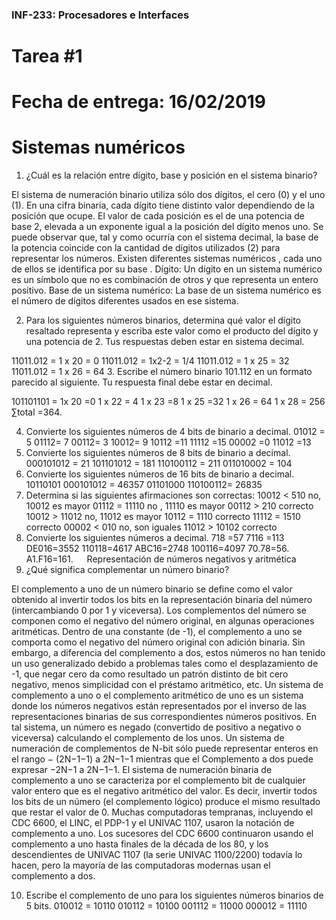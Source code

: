 
### INF-233: Procesadores e Interfaces
# Tarea #1
# Fecha de entrega: 16/02/2019
# Sistemas numéricos
1.	¿Cuál es la relación entre dígito, base y posición en el sistema binario? 

El sistema de numeración binario utiliza sólo dos dígitos, el cero (0) y el uno (1).
En una cifra binaria, cada dígito tiene distinto valor dependiendo de la posición que ocupe. El valor de cada posición es el de una potencia de base 2, elevada a un exponente igual a la posición del dígito menos uno. Se puede observar que, tal y como ocurría con el sistema decimal, la base de la potencia coincide con la cantidad de dígitos utilizados (2) para representar los números.
Existen diferentes sistemas numéricos , cada uno de ellos se identifica por su base .
Dígito: Un dígito en un sistema numérico es un símbolo que no es combinación de otros y que representa un entero positivo.
Base de un sistema numérico: La base de un sistema numérico es el número de dígitos diferentes usados en ese sistema.


2.	Para los siguientes números binarios, determina qué valor el dígito resaltado representa y escriba este valor como el producto del dígito y una potencia de 2. Tus respuestas deben estar en sistema decimal.

11011.012                     = 1 x 20 = 0
11011.012                      = 1x2-2 = 1/4
11011.012                      = 1 x 25 = 32
11011.012                      = 1 x 26 = 64
3.	Escribe el número binario 101.112 en un formato parecido al siguiente. Tu respuesta final debe estar en decimal.

101101101 = 1x 20 =0
                       1 x 22 = 4
                       1 x 23  =8
                        1 x 25 =32
                        1 x 26  = 64
                        1 x 28  = 256   ∑total =364.

4.	Convierte los siguientes números de 4 bits de binario a decimal.
01012 = 5
01112= 7
00112= 3
10012= 9
10112 =11
11112 =15
00002 =0
11012 =13
5.	Convierte los siguientes números de 8 bits de binario a decimal.
000101012 = 21
101101012 = 181
110100112 = 211
011010002 = 104
6.	Convierte los siguientes números de 16 bits de binario a decimal.
10110101 000101012 = 46357
01101000 110100112= 26835
7.	Determina si las siguientes afirmaciones son correctas:
10012  <  510   no,  10012 es mayor 
01112  =  11110   no ,  11110 es mayor
00112  >  210   correcto
10012  >  11012  no, 11012  es mayor
10112  =  1110    correcto
11112  =  1510   correcto
00002  <  010    no, son iguales
11012  >  10102   correcto
8.	Convierte los siguientes números a decimal. 
718  =57
7116 =113
DE016=3552
110118=4617
ABC16=2748
100116=4097
70.78=56.
A1.F16=161.
 
Representación de números negativos y aritmética
9.	¿Qué significa complementar un número binario?

El complemento a uno de un número binario se define como el valor obtenido al invertir todos los bits en la representación binaria del número (intercambiando 0 por 1 y viceversa). Los complementos del número se componen como el negativo del número original, en algunas operaciones aritméticas. Dentro de una constante (de -1), el complemento a uno se comporta como el negativo del número original con adición binaria. Sin embargo, a diferencia del complemento a dos, estos números no han tenido un uso generalizado debido a problemas tales como el desplazamiento de -1, que negar cero da como resultado un patrón distinto de bit cero negativo, menos simplicidad con el préstamo aritmético, etc. 
Un sistema de complemento a uno o el complemento aritmético de uno es un sistema donde los números negativos están representados por el inverso de las representaciones binarias de sus correspondientes números positivos. En tal sistema, un número es negado (convertido de positivo a negativo o viceversa) calculando el complemento de los unos. Un sistema de numeración de complementos de N-bit sólo puede representar enteros en el rango  − (2N−1−1) a 2N−1−1 mientras que el Complemento a dos puede expresar −2N−1 a 2N−1−1.
El sistema de numeración binaria de complemento a uno se caracteriza por el complemento bit de cualquier valor entero que es el negativo aritmético del valor. Es decir, invertir todos los bits de un número (el complemento lógico) produce el mismo resultado que restar el valor de 0.
Muchas computadoras tempranas, incluyendo el CDC 6600, el LINC, el PDP-1 y el UNIVAC 1107, usaron la notación de complemento a uno. Los sucesores del CDC 6600 continuaron usando el complemento a uno hasta finales de la década de los 80, y los descendientes de UNIVAC 1107 (la serie UNIVAC 1100/2200) todavía lo hacen, pero la mayoría de las computadoras modernas usan el complemento a dos.

10.	Escribe el complemento de uno para los siguientes números binarios de 5 bits. 
010012 = 10110
010112 = 10100
001112 = 11000
000012  = 11110

